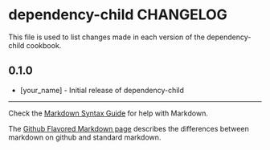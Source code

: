# dependency-child CHANGELOG

This file is used to list changes made in each version of the dependency-child cookbook.

## 0.1.0
- [your_name] - Initial release of dependency-child

- - -
Check the [Markdown Syntax Guide](http://daringfireball.net/projects/markdown/syntax) for help with Markdown.

The [Github Flavored Markdown page](http://github.github.com/github-flavored-markdown/) describes the differences between markdown on github and standard markdown.
